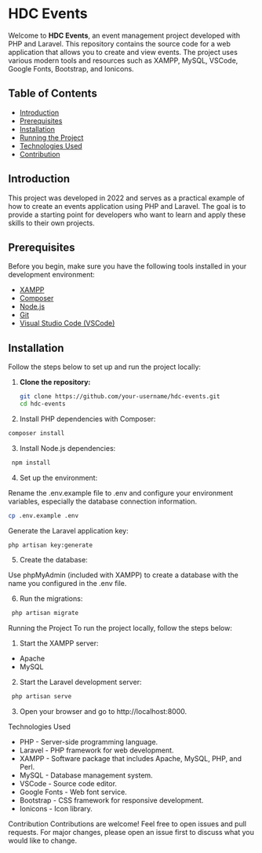 # HDC Events

Welcome to **HDC Events**, an event management project developed with PHP and Laravel. This repository contains the source code for a web application that allows you to create and view events. The project uses various modern tools and resources such as XAMPP, MySQL, VSCode, Google Fonts, Bootstrap, and Ionicons.

## Table of Contents

- [Introduction](#introduction)
- [Prerequisites](#prerequisites)
- [Installation](#installation)
- [Running the Project](#running-the-project)
- [Technologies Used](#technologies-used)
- [Contribution](#contribution)

## Introduction

This project was developed in 2022 and serves as a practical example of how to create an events application using PHP and Laravel. The goal is to provide a starting point for developers who want to learn and apply these skills to their own projects.

## Prerequisites

Before you begin, make sure you have the following tools installed in your development environment:

- [XAMPP](https://www.apachefriends.org/index.html)
- [Composer](https://getcomposer.org/)
- [Node.js](https://nodejs.org/)
- [Git](https://git-scm.com/)
- [Visual Studio Code (VSCode)](https://code.visualstudio.com/)

## Installation

Follow the steps below to set up and run the project locally:

1. **Clone the repository:**

   ```bash
   git clone https://github.com/your-username/hdc-events.git
   cd hdc-events

2. Install PHP dependencies with Composer:

  ```bash
  composer install
  ```
  
3. Install Node.js dependencies:

 ```bash
  npm install
  ```

4. Set up the environment:

  Rename the .env.example file to .env and configure your environment variables, especially the database connection information.

   ```bash
  cp .env.example .env
  ```
  Generate the Laravel application key:
   ```bash
  php artisan key:generate
  ```

5. Create the database:

  Use phpMyAdmin (included with XAMPP) to create a database with the name you configured in the .env file.


6. Run the migrations:
 ```bash
  php artisan migrate
  ```

Running the Project
To run the project locally, follow the steps below:

1. Start the XAMPP server:

  * Apache
  * MySQL

2. Start the Laravel development server:
 ```bash
  php artisan serve

  ```

3. Open your browser and go to http://localhost:8000.


Technologies Used
- PHP - Server-side programming language.
- Laravel - PHP framework for web development.
- XAMPP - Software package that includes Apache, MySQL, PHP, and Perl.
- MySQL - Database management system.
- VSCode - Source code editor.
- Google Fonts - Web font service.
- Bootstrap - CSS framework for responsive development.
- Ionicons - Icon library.

Contribution
Contributions are welcome! Feel free to open issues and pull requests. For major changes, please open an issue first to discuss what you would like to change.
